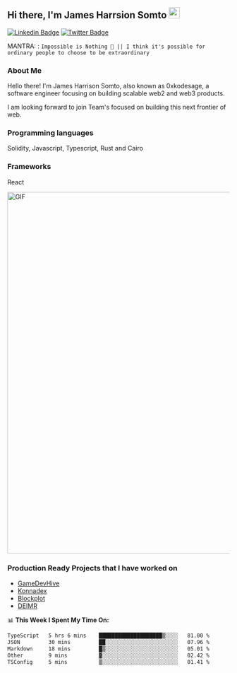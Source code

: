 ## Hi there, I'm James Harrsion Somto <img src="https://media.giphy.com/media/hvRJCLFzcasrR4ia7z/giphy.gif" width="25px">

[![Linkedin Badge](https://img.shields.io/badge/-LinkedIn-0e76a8?style=flat-square&logo=Linkedin&logoColor=white)](https://www.linkedin.com/in/harrison-somto-james-212a66198/)
[![Twitter Badge](https://img.shields.io/badge/-Twitter-00acee?style=flat-square&logo=Twitter&logoColor=white)](https://twitter.com/0xkodesage)


MANTRA: : `Impossible is Nothing 🚀 || I think it's possible for ordinary people to choose to be extraordinary`

### About Me

Hello there! I'm James Harrison Somto, also known as 0xkodesage, a software engineer focusing on building scalable web2 and web3 products.

I am looking forward to join Team's focused on building this next frontier of web.

### Programming languages
Solidity, Javascript, Typescript, Rust and Cairo

### Frameworks
React
 
 <img align="center" alt="GIF" src="https://github.com/Gapur/Gapur/blob/master/coding.gif?raw=true" width="818px" height="818px" />


### Production Ready Projects that I have worked on
  - [GameDevHive](https://www.gamedevshive.org/)
  - [Konnadex](https://www.konnadex.com/)
  - [Blockplot](https://www.blockplot.org/)
  - [DEIMR](https://deimr.com/)

📊 **This Week I Spent My Time On:**

<!--START_SECTION:waka-->

```txt
TypeScript   5 hrs 6 mins    ████████████████████▒░░░░   81.00 %
JSON         30 mins         ██░░░░░░░░░░░░░░░░░░░░░░░   07.96 %
Markdown     18 mins         █▒░░░░░░░░░░░░░░░░░░░░░░░   05.01 %
Other        9 mins          ▓░░░░░░░░░░░░░░░░░░░░░░░░   02.42 %
TSConfig     5 mins          ▒░░░░░░░░░░░░░░░░░░░░░░░░   01.41 %
```

<!--END_SECTION:waka-->
<br />
<br />
<br />






